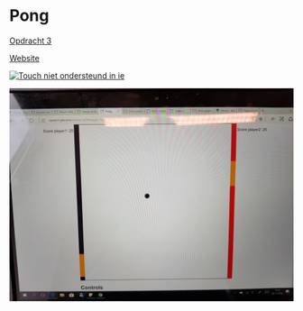# Pong

[Opdracht 3](assignment.md)


[Website](index.html)

[![Touch niet ondersteund in ie](touch-not-supported-uses-cursor.jpg)](https://vimeo.com/262180748)


[![Pointer events toegevoegd voor ie](readme-content/pointer-events-added.jpg)](https://vimeo.com/262180800)
